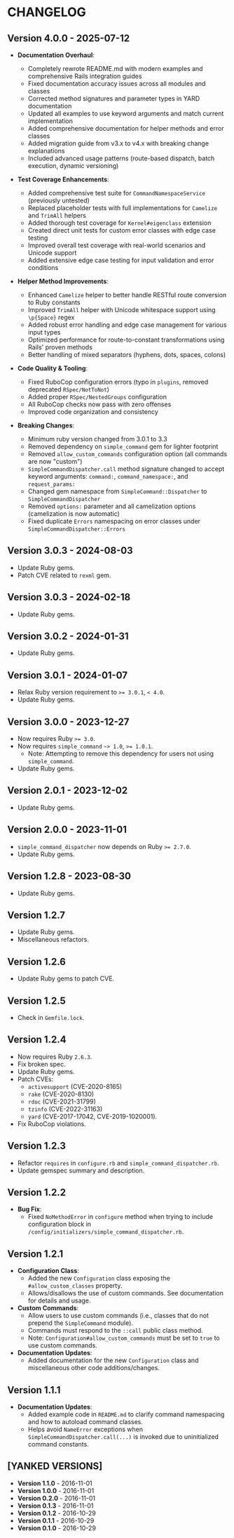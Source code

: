 # CHANGELOG

## Version 4.0.0 - 2025-07-12

- **Documentation Overhaul**:

  - Completely rewrote README.md with modern examples and comprehensive Rails integration guides
  - Fixed documentation accuracy issues across all modules and classes
  - Corrected method signatures and parameter types in YARD documentation
  - Updated all examples to use keyword arguments and match current implementation
  - Added comprehensive documentation for helper methods and error classes
  - Added migration guide from v3.x to v4.x with breaking change explanations
  - Included advanced usage patterns (route-based dispatch, batch execution, dynamic versioning)

- **Test Coverage Enhancements**:

  - Added comprehensive test suite for `CommandNamespaceService` (previously untested)
  - Replaced placeholder tests with full implementations for `Camelize` and `TrimAll` helpers
  - Added thorough test coverage for `Kernel#eigenclass` extension
  - Created direct unit tests for custom error classes with edge case testing
  - Improved overall test coverage with real-world scenarios and Unicode support
  - Added extensive edge case testing for input validation and error conditions

- **Helper Method Improvements**:

  - Enhanced `Camelize` helper to better handle RESTful route conversion to Ruby constants
  - Improved `TrimAll` helper with Unicode whitespace support using `\p{Space}` regex
  - Added robust error handling and edge case management for various input types
  - Optimized performance for route-to-constant transformations using Rails' proven methods
  - Better handling of mixed separators (hyphens, dots, spaces, colons)

- **Code Quality & Tooling**:

  - Fixed RuboCop configuration errors (typo in `plugins`, removed deprecated `RSpec/NotToNot`)
  - Added proper `RSpec/NestedGroups` configuration
  - All RuboCop checks now pass with zero offenses
  - Improved code organization and consistency

- **Breaking Changes**:
  - Minimum ruby version changed from 3.0.1 to 3.3
  - Removed dependency on `simple_command` gem for lighter footprint
  - Removed `allow_custom_commands` configuration option (all commands are now "custom")
  - `SimpleCommandDispatcher.call` method signature changed to accept keyword arguments: `command:`, `command_namespace:`, and `request_params:`
  - Changed gem namespace from `SimpleCommand::Dispatcher` to `SimpleCommandDispatcher`
  - Removed `options:` parameter and all camelization options (camelization is now automatic)
  - Fixed duplicate `Errors` namespacing on error classes under `SimpleCommandDispatcher::Errors`

## Version 3.0.3 - 2024-08-03

- Update Ruby gems.
- Patch CVE related to `rexml` gem.

## Version 3.0.3 - 2024-02-18

- Update Ruby gems.

## Version 3.0.2 - 2024-01-31

- Update Ruby gems.

## Version 3.0.1 - 2024-01-07

- Relax Ruby version requirement to `>= 3.0.1`, `< 4.0`.
- Update Ruby gems.

## Version 3.0.0 - 2023-12-27

- Now requires Ruby `>= 3.0`.
- Now requires `simple_command` `~> 1.0`, `>= 1.0.1`.
  - Note: Attempting to remove this dependency for users not using `simple_command`.
- Update Ruby gems.

## Version 2.0.1 - 2023-12-02

- Update Ruby gems.

## Version 2.0.0 - 2023-11-01

- `simple_command_dispatcher` now depends on Ruby `>= 2.7.0`.
- Update Ruby gems.

## Version 1.2.8 - 2023-08-30

- Update Ruby gems.

## Version 1.2.7

- Update Ruby gems.
- Miscellaneous refactors.

## Version 1.2.6

- Update Ruby gems to patch CVE.

## Version 1.2.5

- Check in `Gemfile.lock`.

## Version 1.2.4

- Now requires Ruby `2.6.3`.
- Fix broken spec.
- Update Ruby gems.
- Patch CVEs:
  - `activesupport` (CVE-2020-8165)
  - `rake` (CVE-2020-8130)
  - `rdoc` (CVE-2021-31799)
  - `tzinfo` (CVE-2022-31163)
  - `yard` (CVE-2017-17042, CVE-2019-1020001).
- Fix RuboCop violations.

## Version 1.2.3

- Refactor `requires` in `configure.rb` and `simple_command_dispatcher.rb`.
- Update gemspec summary and description.

## Version 1.2.2

- **Bug Fix**:
  - Fixed `NoMethodError` in `configure` method when trying to include configuration block in `/config/initializers/simple_command_dispatcher.rb`.

## Version 1.2.1

- **Configuration Class**:
  - Added the new `Configuration` class exposing the `#allow_custom_classes` property.
  - Allows/disallows the use of custom commands. See documentation for details and usage.
- **Custom Commands**:
  - Allow users to use custom commands (i.e., classes that do not prepend the `SimpleCommand` module).
  - Commands must respond to the `::call` public class method.
  - Note: `Configuration#allow_custom_commands` must be set to `true` to use custom commands.
- **Documentation Updates**:
  - Added documentation for the new `Configuration` class and miscellaneous other code additions/changes.

## Version 1.1.1

- **Documentation Updates**:
  - Added example code in `README.md` to clarify command namespacing and how to autoload command classes.
  - Helps avoid `NameError` exceptions when `SimpleCommandDispatcher.call(...)` is invoked due to uninitialized command constants.

## [YANKED VERSIONS]

- **Version 1.1.0** - 2016-11-01
- **Version 1.0.0** - 2016-11-01
- **Version 0.2.0** - 2016-11-01
- **Version 0.1.3** - 2016-11-01
- **Version 0.1.2** - 2016-10-29
- **Version 0.1.1** - 2016-10-29
- **Version 0.1.0** - 2016-10-29
